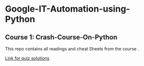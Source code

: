 <h1>Google-IT-Automation-using-Python</h1>
<h2>Course 1: Crash-Course-On-Python</h2>

This repo contains all readings and cheat Sheets from the course .


[Link for quiz solutions](https://github.com/fkhjoy/Coursera-Crash-Course-on-Python.git "Title")


